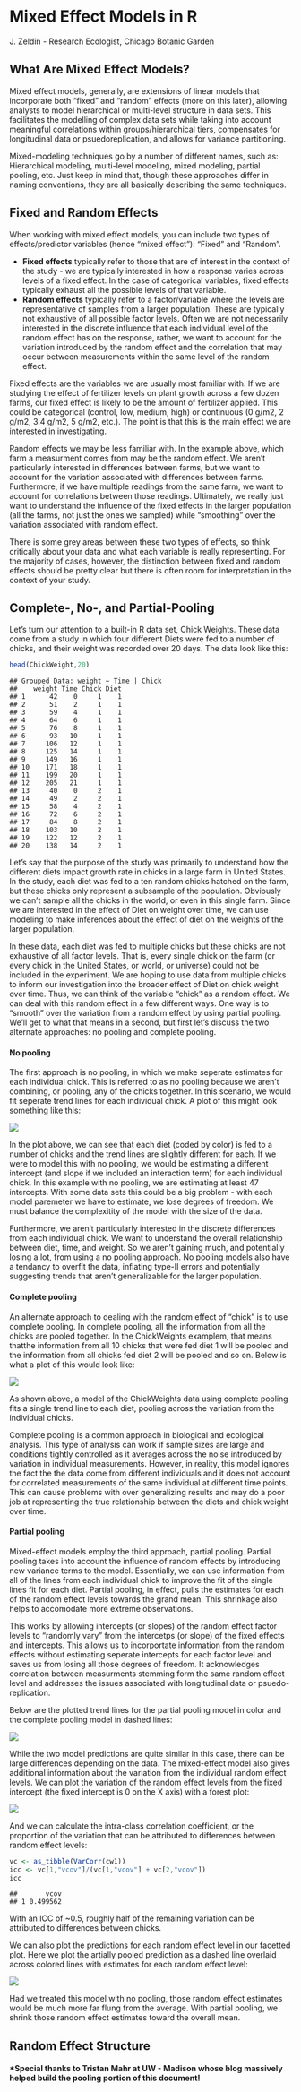Mixed Effect Models in R
================
J. Zeldin - Research Ecologist, Chicago Botanic Garden

## What Are Mixed Effect Models?

Mixed effect models, generally, are extensions of linear models that
incorporate both “fixed” and “random” effects (more on this later),
allowing analysts to model hierarchical or multi-level structure in data
sets. This facilitates the modelling of complex data sets while taking
into account meaningful correlations within groups/hierarchical tiers,
compensates for longitudinal data or psuedoreplication, and allows for
variance partitioning.

Mixed-modeling techniques go by a number of different names, such as:
Hierarchical modeling, multi-level modeling, mixed modeling, partial
pooling, etc. Just keep in mind that, though these approaches differ in
naming conventions, they are all basically describing the same
techniques.

## Fixed and Random Effects

When working with mixed effect models, you can include two types of
effects/predictor variables (hence “mixed effect”): “Fixed” and
“Random”.

  - **Fixed effects** typically refer to those that are of interest in
    the context of the study - we are typically interested in how a
    response varies across levels of a fixed effect. In the case of
    categorical variables, fixed effects typically exhaust all the
    possible levels of that variable.
  - **Random effects** typically refer to a factor/variable where the
    levels are representative of samples from a larger population. These
    are typically not exhaustive of all possible factor levels. Often we
    are not necessarily interested in the discrete influence that each
    individual level of the random effect has on the response, rather,
    we want to account for the variation introduced by the random effect
    and the correlation that may occur between measurements within the
    same level of the random effect.

Fixed effects are the variables we are usually most familiar with. If we
are studying the effect of fertilizer levels on plant growth across a
few dozen farms, our fixed effect is likely to be the amount of
fertilizer applied. This could be categorical (control, low, medium,
high) or continuous (0 g/m2, 2 g/m2, 3.4 g/m2, 5 g/m2, etc.). The point
is that this is the main effect we are interested in investigating.

Random effects we may be less familiar with. In the example above, which
farm a measurment comes from may be the random effect. We aren’t
particularly interested in differences between farms, but we want to
account for the variation associated with differences between farms.
Furthermore, if we have multiple readings from the same farm, we want to
account for correlations between those readings. Ultimately, we really
just want to understand the influence of the fixed effects in the larger
population (all the farms, not just the ones we sampled) while
“smoothing” over the variation associated with random effect.

There is some grey areas between these two types of effects, so think
critically about your data and what each variable is really
representing. For the majority of cases, however, the distinction
between fixed and random effects should be pretty clear but there is
often room for interpretation in the context of your study.

## Complete-, No-, and Partial-Pooling

Let’s turn our attention to a built-in R data set, Chick Weights. These
data come from a study in which four different Diets were fed to a
number of chicks, and their weight was recorded over 20 days. The data
look like this:

``` r
head(ChickWeight,20)
```

    ## Grouped Data: weight ~ Time | Chick
    ##    weight Time Chick Diet
    ## 1      42    0     1    1
    ## 2      51    2     1    1
    ## 3      59    4     1    1
    ## 4      64    6     1    1
    ## 5      76    8     1    1
    ## 6      93   10     1    1
    ## 7     106   12     1    1
    ## 8     125   14     1    1
    ## 9     149   16     1    1
    ## 10    171   18     1    1
    ## 11    199   20     1    1
    ## 12    205   21     1    1
    ## 13     40    0     2    1
    ## 14     49    2     2    1
    ## 15     58    4     2    1
    ## 16     72    6     2    1
    ## 17     84    8     2    1
    ## 18    103   10     2    1
    ## 19    122   12     2    1
    ## 20    138   14     2    1

Let’s say that the purpose of the study was primarily to understand how
the different diets impact growth rate in chicks in a large farm in
United States. In the study, each diet was fed to a ten random chicks
hatched on the farm, but these chicks only represent a subsample of the
population. Obviously we can’t sample all the chicks in the world, or
even in this single farm. Since we are interested in the effect of Diet
on weight over time, we can use modeling to make inferences about the
effect of diet on the weights of the larger population.

In these data, each diet was fed to multiple chicks but these chicks are
not exhaustive of all factor levels. That is, every single chick on the
farm (or every chick in the United States, or world, or universe) could
not be included in the experiment. We are hoping to use data from
multiple chicks to inform our investigation into the broader effect of
Diet on chick weight over time. Thus, we can think of the variable
“chick” as a random effect. We can deal with this random effect in a
few different ways. One way is to “smooth” over the variation from a
random effect by using partial pooling. We’ll get to what that means in
a second, but first let’s discuss the two alternate approaches: no
pooling and complete pooling.

#### No pooling

The first approach is no pooling, in which we make seperate estimates
for each individual chick. This is referred to as no pooling because we
aren’t combining, or pooling, any of the chicks together. In this
scenario, we would fit seperate trend lines for each individual chick. A
plot of this might look something like this:

![](mixed_models_in_R_files/figure-gfm/unnamed-chunk-2-1.png)<!-- -->

In the plot above, we can see that each diet (coded by color) is fed to
a number of chicks and the trend lines are slightly different for each.
If we were to model this with no pooling, we would be estimating a
different intercept (and slope if we included an interaction term) for
each individual chick. In this example with no pooling, we are
estimating at least 47 intercepts. With some data sets this could be a
big problem - with each model paremeter we have to estimate, we lose
degrees of freedom. We must balance the complexitity of the model with
the size of the data.

Furthermore, we aren’t particularly interested in the discrete
differences from each individual chick. We want to understand the
overall relationship between diet, time, and weight. So we aren’t
gaining much, and potentially losing a lot, from using a no pooling
approach. No pooling models also have a tendancy to overfit the data,
inflating type-II errors and potentially suggesting trends that aren’t
generalizable for the larger population.

#### Complete pooling

An alternate approach to dealing with the random effect of “chick” is to
use complete pooling. In complete pooling, all the information from all
the chicks are pooled together. In the ChickWeights examplem, that means
thatthe information from all 10 chicks that were fed diet 1 will be
pooled and the information from all chicks fed diet 2 will be pooled and
so on. Below is what a plot of this would look like:

![](mixed_models_in_R_files/figure-gfm/unnamed-chunk-3-1.png)<!-- -->

As shown above, a model of the ChickWeights data using complete pooling
fits a single trend line to each diet, pooling across the variation from
the individual chicks.

Complete pooling is a common approach in biological and ecological
analysis. This type of analysis can work if sample sizes are large and
conditions tightly controlled as it averages across the noise introduced
by variation in individual measurements. However, in reality, this model
ignores the fact the the data come from different individuals and it
does not account for correlated measurements of the same individual at
different time points. This can cause problems with over generalizing
results and may do a poor job at representing the true relationship
between the diets and chick weight over time.

#### Partial pooling

Mixed-effect models employ the third approach, partial pooling. Partial
pooling takes into account the influence of random effects by
introducing new variance terms to the model. Essentially, we can use
information from all of the lines from each individual chick to improve
the fit of the single lines fit for each diet. Partial pooling, in
effect, pulls the estimates for each of the random effect levels towards
the grand mean. This shrinkage also helps to accomodate more extreme
observations.

This works by allowing intercepts (or slopes) of the random effect
factor levels to “randomly vary” from the intercetps (or slope) of the
fixed effects and intercepts. This allows us to incorportate information
from the random effects without estimating seperate intercepts for each
factor level and saves us from losing all those degrees of freedom. It
acknowledges correlation between measurments stemming form the same
random effect level and addresses the issues associated with
longitudinal data or psuedo-replication.

Below are the plotted trend lines for the partial pooling model in color
and the complete pooling model in dashed lines:

![](mixed_models_in_R_files/figure-gfm/unnamed-chunk-4-1.png)<!-- -->

While the two model predictions are quite similar in this case, there
can be large differences depending on the data. The mixed-effect model
also gives additional information about the variation from the
individual random effect levels. We can plot the variation of the random
effect levels from the fixed intercept (the fixed intercept is 0 on the
X axis) with a forest plot:

![](mixed_models_in_R_files/figure-gfm/unnamed-chunk-5-1.png)<!-- -->

And we can calculate the intra-class correlation coefficient, or the
proportion of the variation that can be attributed to differences
between random effect levels:

``` r
vc <- as_tibble(VarCorr(cw1))
icc <- vc[1,"vcov"]/(vc[1,"vcov"] + vc[2,"vcov"])
icc
```

    ##       vcov
    ## 1 0.499562

With an ICC of ~0.5, roughly half of the remaining variation can be
attributed to differences between chicks.

We can also plot the predictions for each random effect level in our
facetted plot. Here we plot the artially pooled prediction as a dashed
line overlaid across colored lines with estimates for each random effect
level:

![](mixed_models_in_R_files/figure-gfm/unnamed-chunk-7-1.png)<!-- -->

Had we treated this model with no pooling, those random effect estimates
would be much more far flung from the average. With partial pooling, we
shrink those random effect estimates toward the overall
mean.

## Random Effect Structure

#### \*Special thanks to Tristan Mahr at UW - Madison whose blog massively helped build the pooling portion of this document\!
